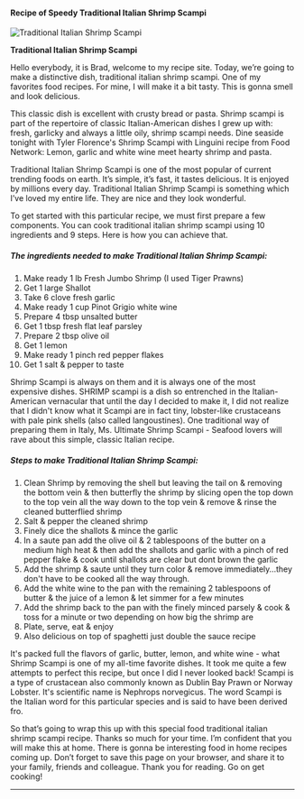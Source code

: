             

#### Recipe of Speedy Traditional Italian Shrimp Scampi

![Traditional Italian Shrimp Scampi](https://img-global.cpcdn.com/recipes/5342665081094144/751x532cq70/traditional-italian-shrimp-scampi-recipe-main-photo.jpg)

**Traditional Italian Shrimp Scampi**

Hello everybody, it is Brad, welcome to my recipe site. Today, we’re going to make a distinctive dish, traditional italian shrimp scampi. One of my favorites food recipes. For mine, I will make it a bit tasty. This is gonna smell and look delicious.

This classic dish is excellent with crusty bread or pasta. Shrimp scampi is part of the repertoire of classic Italian-American dishes I grew up with: fresh, garlicky and always a little oily, shrimp scampi needs. Dine seaside tonight with Tyler Florence's Shrimp Scampi with Linguini recipe from Food Network: Lemon, garlic and white wine meet hearty shrimp and pasta.

Traditional Italian Shrimp Scampi is one of the most popular of current trending foods on earth. It’s simple, it’s fast, it tastes delicious. It is enjoyed by millions every day. Traditional Italian Shrimp Scampi is something which I’ve loved my entire life. They are nice and they look wonderful.

To get started with this particular recipe, we must first prepare a few components. You can cook traditional italian shrimp scampi using 10 ingredients and 9 steps. Here is how you can achieve that.

##### The ingredients needed to make Traditional Italian Shrimp Scampi:

1.  Make ready 1 lb Fresh Jumbo Shrimp (I used Tiger Prawns)
2.  Get 1 large Shallot
3.  Take 6 clove fresh garlic
4.  Make ready 1 cup Pinot Grigio white wine
5.  Prepare 4 tbsp unsalted butter
6.  Get 1 tbsp fresh flat leaf parsley
7.  Prepare 2 tbsp olive oil
8.  Get 1 lemon
9.  Make ready 1 pinch red pepper flakes
10.  Get 1 salt & pepper to taste

Shrimp Scampi is always on them and it is always one of the most expensive dishes. SHRIMP scampi is a dish so entrenched in the Italian-American vernacular that until the day I decided to make it, I did not realize that I didn't know what it Scampi are in fact tiny, lobster-like crustaceans with pale pink shells (also called langoustines). One traditional way of preparing them in Italy, Ms. Ultimate Shrimp Scampi - Seafood lovers will rave about this simple, classic Italian recipe.

##### Steps to make Traditional Italian Shrimp Scampi:

1.  Clean Shrimp by removing the shell but leaving the tail on & removing the bottom vein & then butterfly the shrimp by slicing open the top down to the top vein all the way down to the top vein & remove & rinse the cleaned butterflied shrimp
2.  Salt & pepper the cleaned shrimp
3.  Finely dice the shallots & mince the garlic
4.  In a saute pan add the olive oil & 2 tablespoons of the butter on a medium high heat & then add the shallots and garlic with a pinch of red pepper flake & cook until shallots are clear but dont brown the garlic
5.  Add the shrimp & saute until they turn color & remove immediately…they don't have to be cooked all the way through.
6.  Add the white wine to the pan with the remaining 2 tablespoons of butter & the juice of a lemon & let simmer for a few minutes
7.  Add the shrimp back to the pan with the finely minced parsely & cook & toss for a minute or two depending on how big the shrimp are
8.  Plate, serve, eat & enjoy
9.  Also delicious on top of spaghetti just double the sauce recipe

It's packed full the flavors of garlic, butter, lemon, and white wine - what Shrimp Scampi is one of my all-time favorite dishes. It took me quite a few attempts to perfect this recipe, but once I did I never looked back! Scampi is a type of crustacean also commonly known as Dublin Bay Prawn or Norway Lobster. It's scientific name is Nephrops norvegicus. The word Scampi is the Italian word for this particular species and is said to have been derived fro.

So that’s going to wrap this up with this special food traditional italian shrimp scampi recipe. Thanks so much for your time. I’m confident that you will make this at home. There is gonna be interesting food in home recipes coming up. Don’t forget to save this page on your browser, and share it to your family, friends and colleague. Thank you for reading. Go on get cooking!

* * *